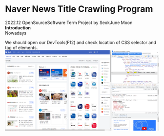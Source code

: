 # Naver News Title Crawling Program

2022.12 OpenSourceSoftware Term Project by SeokJune Moon
<br>
**Introduction**
<br>
Nowadays 

We should open our DevTools(F12) and check location of CSS selector and tag of elements.
<img title="" src="./Images/Check_div_class.png" alt="" data-align="center">
